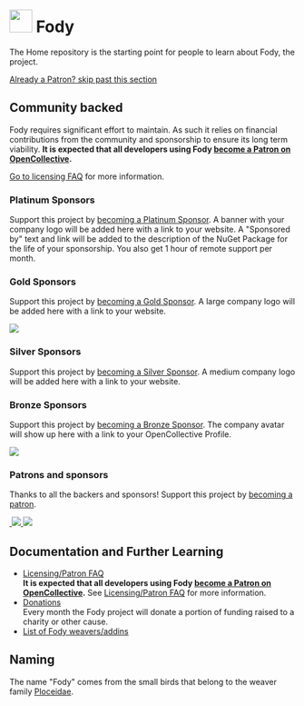 
# <img src="https://github.com/Fody/Home/raw/master/images/fody.png" height="40px"> Fody

The Home repository is the starting point for people to learn about Fody, the project.


<!--- StartOpenCollectiveBackers -->

[Already a Patron? skip past this section](#endofbacking)


## Community backed

Fody requires significant effort to maintain. As such it relies on financial contributions from the community and sponsorship to ensure its long term viability. **It is expected that all developers using Fody [become a Patron on OpenCollective](https://opencollective.com/fody/order/3059).**

[Go to licensing FAQ](https://github.com/Fody/Home/blob/master/pages/licensing-patron-faq.md) for more information.


### Platinum Sponsors

Support this project by [becoming a Platinum Sponsor](https://opencollective.com/fody/order/7089). A banner with your company logo will be added here with a link to your website. A "Sponsored by" text and link will be added to the description of the NuGet Package for the life of your sponsorship. You also get 1 hour of remote support per month.

<!--
<a href="https://opencollective.com/fody/tiers/platinum/0/website"><img src="https://opencollective.com/fody/tiers/platinum/0/avatar.svg" height="100px"></a>
-->


### Gold Sponsors

Support this project by [becoming a Gold Sponsor](https://opencollective.com/fody/order/7088). A large company logo will be added here with a link to your website.

<a href="https://www.postsharp.net?utm_source=fody&utm_medium=referral"><img src="https://raw.githubusercontent.com/Fody/Home/master/images/postsharp.png"></a>


### Silver Sponsors

Support this project by [becoming a Silver Sponsor](https://opencollective.com/fody/order/7086). A medium company logo will be added here with a link to your website.


### Bronze Sponsors

Support this project by [becoming a Bronze Sponsor](https://opencollective.com/fody/order/7085). The company avatar will show up here with a link to your OpenCollective Profile.


<a href="https://opencollective.com/fody/tiers/bronze/0/website"><img src="https://opencollective.com/fody/tiers/bronze/0/avatar.svg?avatarHeight=100"></a>


### Patrons and sponsors

Thanks to all the backers and sponsors! Support this project by [becoming a patron](https://opencollective.com/fody/order/3059).

<a href="https://opencollective.com/fody#contributors">
​	<img src="https://opencollective.com/fody/sponsor.svg?width=890&avatarHeight=50&button=false">
​	<img src="https://opencollective.com/fody/backer.svg?width=890&avatarHeight=50&button=false">
</a>



<!--- EndOpenCollectiveBackers -->

<a href="#" id="endofbacking"></a>


## Documentation and Further Learning

  * [Licensing/Patron FAQ](pages/licensing-patron-faq.md)<br>
    **It is expected that all developers using Fody [become a Patron on OpenCollective](https://opencollective.com/fody/order/3059).** See [Licensing/Patron FAQ](pages/licensing-patron-faq.md) for more information.
  * [Donations](pages/donations.md)<br>
    Every month the Fody project will donate a portion of funding raised to a charity or other cause.
  * [List of Fody weavers/addins](pages/addins.md)


## Naming

The name "Fody" comes from the small birds that belong to the weaver family [Ploceidae](http://en.wikipedia.org/wiki/Fody).